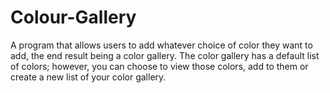 # Colour-Gallery
A program that allows users to add whatever choice of color they want to add, the end result being a color gallery. The color gallery  has a default list of colors; however, you can choose to view those colors, add to them or create a new list of your color gallery.
